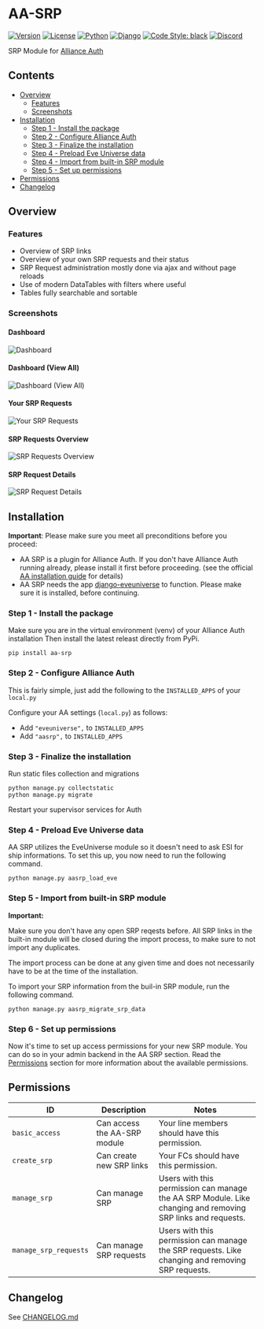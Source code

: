 # AA-SRP

[![Version](https://img.shields.io/pypi/v/aa-srp?label=release)](https://pypi.org/project/aa-srp/)
[![License](https://img.shields.io/badge/license-GPLv3-green)](https://pypi.org/project/aa-srp/)
[![Python](https://img.shields.io/pypi/pyversions/aa-srp)](https://pypi.org/project/aa-srp/)
[![Django](https://img.shields.io/pypi/djversions/aa-srp?label=django)](https://pypi.org/project/aa-srp/)
[![Code Style: black](https://img.shields.io/badge/code%20style-black-000000.svg)](http://black.readthedocs.io/en/latest/)
[![Discord](https://img.shields.io/discord/790364535294132234?label=discord)](https://discord.gg/zmh52wnfvM)

SRP Module for [Alliance Auth](https://gitlab.com/allianceauth/allianceauth)

## Contents

- [Overview](#overview)
    - [Features](#features)
    - [Screenshots](#screenshots)
- [Installation](#overview)
    - [Step 1 - Install the package](#step-1---install-the-package)
    - [Step 2 - Configure Alliance Auth](#step-2---configure-alliance-auth)
    - [Step 3 - Finalize the installation](#step-3---finalize-the-installation)
    - [Step 4 - Preload Eve Universe data](#step-4---preload-eve-universe-data)
    - [Step 4 - Import from built-in SRP module](#step-5---import-from-built-in-srp-module)
    - [Step 5 - Set up permissions](#step-6---set-up-permissions)
- [Permissions](#permissions)
- [Changelog](#changelog)

## Overview

### Features

- Overview of SRP links
- Overview of your own SRP requests and their status
- SRP Request administration mostly done via ajax and without page reloads
- Use of modern DataTables with filters where useful
- Tables fully searchable and sortable


### Screenshots

#### Dashboard
![Dashboard](https://raw.githubusercontent.com/ppfeufer/aa-srp/master/aasrp/images/aa-srp-dashboard.jpg)

#### Dashboard (View All)
![Dashboard (View All)](https://raw.githubusercontent.com/ppfeufer/aa-srp/master/aasrp/images/aa-srp-dashboard-view-all.jpg)

#### Your SRP Requests
![Your SRP Requests](https://raw.githubusercontent.com/ppfeufer/aa-srp/master/aasrp/images/aa-srp-your-requests.jpg)

#### SRP Requests Overview
![SRP Requests Overview](https://raw.githubusercontent.com/ppfeufer/aa-srp/master/aasrp/images/aa-srp-requests-overview.jpg)

#### SRP Request Details
![SRP Request Details](https://raw.githubusercontent.com/ppfeufer/aa-srp/master/aasrp/images/aa-srp-request-details.jpg)


## Installation

**Important**: Please make sure you meet all preconditions before you proceed:

- AA SRP is a plugin for Alliance Auth. If you don't have Alliance Auth running
  already, please install it first before proceeding. (see the official
  [AA installation guide](https://allianceauth.readthedocs.io/en/latest/installation/allianceauth.html) for details)
- AA SRP needs the app [django-eveuniverse](https://gitlab.com/ErikKalkoken/django-eveuniverse)
  to function. Please make sure it is installed, before continuing.


### Step 1 - Install the package

Make sure you are in the virtual environment (venv) of your Alliance Auth
installation Then install the latest releast directly from PyPi.

```shell
pip install aa-srp
```


### Step 2 - Configure Alliance Auth

This is fairly simple, just add the following to the `INSTALLED_APPS` of your `local.py`

Configure your AA settings (`local.py`) as follows:

- Add `"eveuniverse",` to `INSTALLED_APPS`
- Add `"aasrp",` to `INSTALLED_APPS`


### Step 3 - Finalize the installation

Run  static files collection and migrations

```shell
python manage.py collectstatic
python manage.py migrate
```

Restart your supervisor services for Auth


### Step 4 - Preload Eve Universe data

AA SRP utilizes the EveUniverse module so it doesn't need to ask ESI for ship
informations. To set this up, you now need to run the following command.

```shell
python manage.py aasrp_load_eve
```


### Step 5 - Import from built-in SRP module

**Important:**

Make sure you don't have any open SRP reqests before. All SRP links in the built-in
module will be closed during the import process, to make sure to not import any
duplicates.

The import process can be done at any given time and does not necessarily have to be
at the time of the installation.

To import your SRP information from the buil-in SRP module, run the following command.

```shell
python manage.py aasrp_migrate_srp_data
```

### Step 6 - Set up permissions

Now it's time to set up access permissions for your new SRP module. You can do so in
your admin backend in the AA SRP section. Read the [Permissions](#permissions)
section for more information about the available permissions.


## Permissions

| ID                    | Description                  | Notes                                                                                                       |
|-----------------------|------------------------------|-------------------------------------------------------------------------------------------------------------|
| `basic_access`        | Can access the AA-SRP module | Your line members should have this permission.                                                              |
| `create_srp`          | Can create new SRP links     | Your FCs should have this permission.                                                                       |
| `manage_srp`          | Can manage SRP               | Users with this permission can manage the AA SRP Module. Like changing and removing SRP links and requests. |
| `manage_srp_requests` | Can manage SRP requests      | Users with this permission can manage the SRP requests. Like changing and removing SRP requests.            |


## Changelog

See [CHANGELOG.md](CHANGELOG.md)
